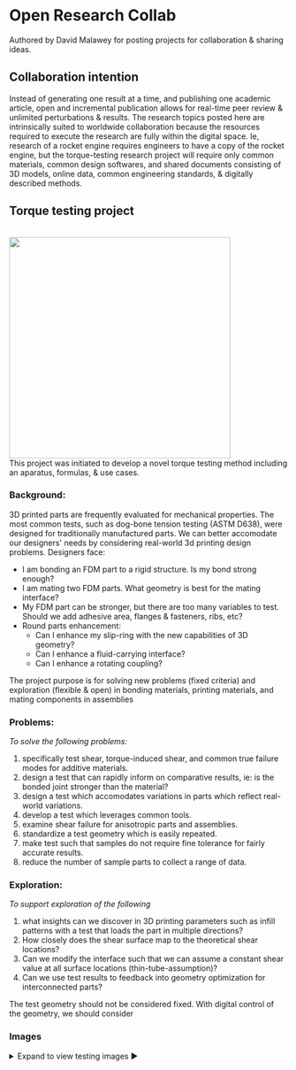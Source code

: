 # Open Research Collab

Authored by David Malawey for posting projects for collaboration & sharing ideas.  

## Collaboration intention
Instead of generating one result at a time, and publishing one academic article, open and incremental publication allows for real-time peer review & unlimited perturbations & results.  The research topics posted here are intrinsically suited to worldwide collaboration because the resources required to execute the research are fully within the digital space.  Ie, research of a rocket engine requires engineers to have a copy of the rocket engine, but the torque-testing research project will require only common materials, common design softwares, and shared documents consisting of 3D models, online data, common engineering standards, & digitally described methods.

## Torque testing project

<br /> <img src="https://i.imgur.com/Bd2hNES.jpeg" width="400" /> <br />
This project was initiated to develop a novel torque testing method including an aparatus, formulas, & use cases.

### Background:
3D printed parts are frequently evaluated for mechanical properties.  The most common tests, such as dog-bone tension testing (ASTM D638), were designed for traditionally manufactured parts.  We can better accomodate our designers' needs by considering real-world 3d printing design problems.  Designers face:
* I am bonding an FDM part to a rigid structure.  Is my bond strong enough?
* I am mating two FDM parts.  What geometry is best for the mating interface?
* My FDM part can be stronger, but there are too many variables to test.  Should we add adhesive area, flanges & fasteners, ribs, etc?
* Round parts enhancement:
  * Can I enhance my slip-ring with the new capabilities of 3D geometry?
  * Can I enhance a fluid-carrying interface?
  * Can I enhance a rotating coupling?

The project purpose is for solving new problems (fixed criteria) and exploration (flexible & open) in bonding materials, printing materials, and mating components in assemblies

### Problems:
*To solve the following problems:*
1) specifically test shear, torque-induced shear, and common true failure modes for additive materials.
2) design a test that can rapidly inform on comparative results, ie: is the bonded joint stronger than the material?
3) design a test which accomodates variations in parts which reflect real-world variations.
5) develop a test which leverages common tools.
6) examine shear failure for anisotropic parts and assemblies.
7) standardize a test geometry which is easily repeated.
8) make test such that samples do not require fine tolerance for fairly accurate results.
9) reduce the number of sample parts to collect a range of data.

### Exploration:
*To support exploration of the following*
1) what insights can we discover in 3D printing parameters such as infill patterns with a test that loads the part in multiple directions?
2) How closely does the shear surface map to the theoretical shear locations?
3) Can we modify the interface such that we can assume a constant shear value at all surface locations (thin-tube-assumption)?
4) Can we use test results to feedback into geometry optimization for interconnected parts?

The test geometry should not be considered fixed.  With digital control of the geometry, we should consider

### Images
<details>
 <summary> Expand to view testing images ► </summary>
 
 
 <br /><br />
 Figure 1: Test Aparatus <br />
 Figure 1 The basic test assembly is simple and easy to adapt.   A 3D printed fixture can be mounted in an ordinary vise & torque is measured with a beam-style torque wrench.  Finer instruments can be used if needed. 
 <br />
 <img src="https://i.imgur.com/6gJ2nkE.jpeg" width="400" />
 
 <br /><br />
 Figure 2: Bonded Parts <br />
 Initial trials involve two parts and a bonded zone for evaluation of a joint.  The primary goal is to discover if the bond has equal strength to the parts, to be found in the failure location.  
 <br />
 <img src="https://i.imgur.com/7N04RQV.jpeg" width="400" />

 <br /><br />
 Figure 3: Fixture & sample <br />
 The fixture (blue component) is mounted in the fixture before testing.  Easily mate the components without tools.  Steel balls interlock the parts to prevent rotation of the fixed sample.  The balls are one way to offer inexpensive tool-free interlocking and many alternatives are possible.  The black fixture can be bolted to any steady surface, clamped in a vise, or adjusted to suit a professional tensile test aparatus.
  <br />
  <img src="https://i.imgur.com/m5M9Hzs.jpeg" width="400" />

 <br /><br />
 Figure 4: Torque measuring instrument <br />
 The most economical option for collecting test data.  Simple beam-style torque wrench with analog readout.  These beam-style torque wrenches are available for auto mechanics at low cost and typically mate with 1/2in or 3/8in square socket (female).  This photo includes a low-cost wrench desigend for oil filters or "oil filter wrench" which can be used to grip circular or polygon profiles.
 <br />
 <img src="https://i.imgur.com/cynPAI1.jpeg" width="400" />

 <br /><br />
 Figure 5: Fixture Pin <br />
 The image shows a high-strength bolt acting as a pin, with M8 thread size and smooth shoulder.   The pin can be included for maintaining alignment of the test components or omitted to offer freedom of motion.  The pin can lightly clamp the samples to isolate force in the torque z-direction.  Alternatively, the pin can clamp with a prescribed clamping force to test results on friction or interlocking geometries.
  <br />
  <img src="https://i.imgur.com/yAnao1i.jpeg" width="400" />

 <br /><br />
 Figure 5: Failure Zone <br />
 The image shows the shear zone where failure is expected for a bonded pair of samples.  The geometry herein can be loosely assumed to be a thin tube for shear calculations or it can be adjusted to a custom shape, to more closely match analytical solutions.
 <br />
 <img src="https://i.imgur.com/zCy4Pzv.jpeg" width="400" />
 
</details>
